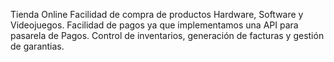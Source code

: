 Tienda Online
Facilidad de compra de productos Hardware, Software y Videojuegos.
Facilidad de pagos ya que implementamos una API para pasarela de Pagos.
Control de inventarios, generación de facturas y gestión de garantias.
